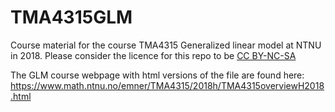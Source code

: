 # TMA4315GLM
Course material for the course TMA4315 Generalized linear model at NTNU in 2018.
Please consider the licence for this repo to be [CC BY-NC-SA](https://creativecommons.org/licenses/by-nc-sa/4.0/)

The GLM course webpage with html versions of the file are found here: https://www.math.ntnu.no/emner/TMA4315/2018h/TMA4315overviewH2018.html

